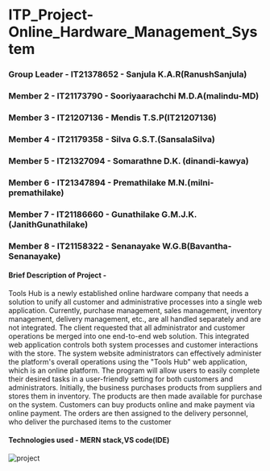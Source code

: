 # ITP_Project-Online_Hardware_Management_System

### Group Leader - IT21378652 - Sanjula K.A.R(RanushSanjula)
### Member 2 - IT21173790 - Sooriyaarachchi M.D.A(malindu-MD)
### Member 3 - IT21207136 - Mendis T.S.P(IT21207136)
### Member 4 - IT21179358 - Silva G.S.T.(SansalaSilva)
### Member 5 - IT21327094 - Somarathne D.K. (dinandi-kawya)
### Member 6 - IT21347894 - Premathilake M.N.(milni-premathilake)
### Member 7 - IT21186660 - Gunathilake G.M.J.K. (JanithGunathilake)
### Member 8 - IT21158322 - Senanayake W.G.B(Bavantha-Senanayake)

#### Brief Description of Project - 
Tools Hub is a newly established online hardware company that needs a solution to unify all customer and administrative processes into a single web application. Currently, purchase management, sales management, inventory management, delivery management, etc., are all handled separately and are not integrated. The client requested that all administrator and customer operations be merged into one end-to-end web solution.
This integrated web application controls both system processes and customer interactions with the store. The system website administrators can effectively administer the platform's overall operations using the "Tools Hub" web application, which is an online platform. The program will allow users to easily complete their desired tasks in a user-friendly setting for both customers and administrators. Initially, the business purchases products from suppliers and stores them in inventory. The products are then made available for purchase on the system. Customers can buy products online and make payment via online payment. The orders are then assigned to the delivery personnel, who deliver the purchased items to the customer
#### Technologies used - MERN stack,VS code(IDE)



![project](https://github.com/RanushSanjula/ITP_Project-Online_Hardware_Management_System/assets/123716918/d821e173-d433-4a7c-9eb4-34544d69b429)
